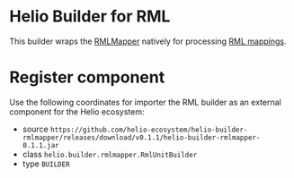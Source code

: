 # Helio Builder for RML

This builder wraps the [RMLMapper](https://github.com/RMLio/rmlmapper-java) natively for processing [RML mappings](https://rml.io/specs/rml/).


# Register component

Use the following coordinates for importer the RML builder as an external component for the Helio ecosystem:

  * source `https://github.com/helio-ecosystem/helio-builder-rmlmapper/releases/download/v0.1.1/helio-builder-rmlmapper-0.1.1.jar` 
  * class `helio.builder.rmlmapper.RmlUnitBuilder`
  * type `BUILDER` 
